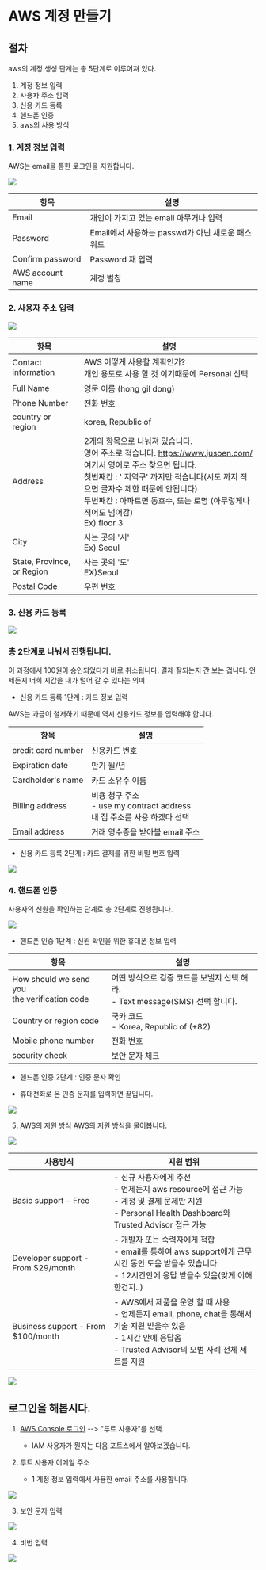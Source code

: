 # AWS 계정 만들기

## 절차
aws의 계정 생성 단계는 총 5단계로 이루어져 있다. 

1. 계정 정보 입력  
2. 사용자 주소 입력  
3. 신용 카드 등록  
4. 핸드폰 인증  
5. aws의 사용 방식

### 1. 계정 정보 입력
AWS는 email을 통한 로그인을 지원합니다.

![](./images/1.png)

항목 | 설명
--- | ---
Email  | 개인이 가지고 있는 email 아무거나 입력 
Password | Email에서 사용하는 passwd가 아닌 새로운 패스워드 
Confirm password | Password 재 입력
AWS account name | 계정 별칭
 
### 2. 사용자 주소 입력

![](./images/2.png)

항목 | 설명
--- | ---
Contact information | AWS 어떻게 사용할 계획인가?<br>개인 용도로 사용 할 것 이기때문에 Personal 선택
Full Name | 영문 이름 (hong gil dong)
Phone Number | 전화 번호
country or region | korea, Republic of 
Address | 2개의 항목으로 나눠져 있습니다. <br> 영어 주소로 적습니다. https://www.jusoen.com/ 여기서 영어로 주소 찾으면 됩니다. <br> 첫번째칸 : ' 지역구' 까지만 적습니다(시도 까지 적으면 글자수 제한 때문에 안됩니다) <br> 두번째칸 : 아파트면 동호수, 또는 로명 (아무렇게나 적어도 넘어감) <br> Ex) floor 3
City | 사는 곳의 '시' <br> Ex) Seoul
State, Province, or Region | 사는 곳의 '도' <br>EX)Seoul
Postal Code | 우편 번호 

### 3. 신용 카드 등록

![](./images/3.png)

### 총 2단계로 나눠서 진행됩니다.

이 과정에서 100원이 승인되었다가 바로 취소됩니다. 결제 잘되는지 간 보는 겁니다. 언제든지 너희 지갑을 내가 털어 갈 수 있다는 의미

- 신용 카드 등록 1단계 : 카드 정보 입력

AWS는 과금이 철저하기 때문에 역시 신용카드 정보를 입력해야 합니다. 

항목 | 설명
--- | ---
credit card number | 신용카드 번호
Expiration date | 만기 월/년
Cardholder's name | 카드 소유주 이름
Billing address | 비용 청구 주소 <br> - use my contract address <br> 내 집 주소를 사용 하겠다 선택 
Email address | 거래 영수증을 받아볼 email 주소

- 신용 카드 등록 2단계 : 카드 결제를 위한 비밀 번호 입력

![](./images/4.png)

### 4. 핸드폰 인증 
사용자의 신원을 확인하는 단계로 총 2단계로 진행됩니다. 

![](./images/5.png)

- 핸드폰 인증 1단계 : 신원 확인을 위한 휴대폰 정보 입력

항목 | 설명
--- | ---
How should we send you <br> the verification code | 어떤 방식으로 검증 코드를 보낼지 선택 해라. <br> - Text message(SMS) 선택 합니다. 
Country or region code | 국카 코드 <br> - Korea, Republic of (+82) 
Mobile phone number | 전화 번호 
security check | 보안 문자 체크

- 핸드폰 인증 2단계 : 인증 문자 확인 

- 휴대전화로 온 인증 문자를 입력하면 끝입니다.

![](./images/6.png)

5. AWS의 지원 방식
AWS의 지원 방식을 물어봅니다. 

![](./images/7.png)

사용방식 | 지원 범위
------ | ------
Basic support - Free | - 신규 사용자에게 추천 <br> - 언제든지 aws resource에 접근 가능 <br> - 계정 및 결제 문제만 지원 <br> - Personal Health Dashboard와 Trusted Advisor 접근 가능
Developer support - From $29/month | - 개발자 또는 숙력자에게 적합 <br> - email를 통하여 aws support에게 근무시간 동안 도움 받을수 있습니다. <br> - 12시간안에 응답 받을수 있음(맞게 이해 한건지..)
Business support - From $100/month | - AWS에서 제품을 운영 할 때 사용 <br> - 언제든지 email, phone, chat을 통해서 기술 지원 받을수 있음 <br> - 1시간 안에 응답옴 <br> - Trusted Advisor의 모범 사례 전체 세트를 지원

![](./images/8.png)
 
## 로그인을 해봅시다. 
1. [AWS Console 로그인](https://console.aws.amazon.com/console/home?region=ap-northeast-2) --> "루트 사용자"를 선택. 

    - IAM 사용자가 뭔지는 다음 포트스에서 알아보겠습니다.

2. 루트 사용자 이메일 주소 

    - 1 계정 정보 입력에서 사용한 email 주소를 사용합니다. 

 ![](./images/9.png)

3. 보안 문자 입력

![](./images/10.png)
 
4. 비번 입력

![](./images/11.png)

